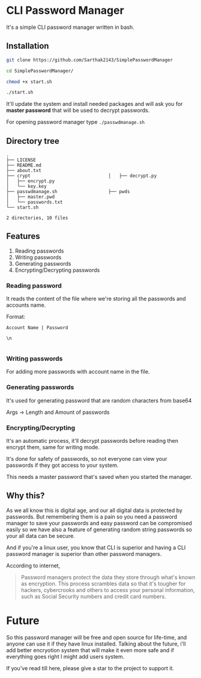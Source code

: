 # CLI Password Manager

It's a simple CLI password manager written in bash.

## Installation

```bash
git clone https://github.com/Sarthak2143/SimplePasswordManager

cd SimplePasswordManager/

chmod +x start.sh

./start.sh
```
It'll update the system and install needed packages and will ask you for **master password** that will be used to decrypt passwords.

For opening password manager type `./passwdmanage.sh`

## Directory tree

```
.
├── LICENSE
├── README.md
├── about.txt
├── crypt                             │   ├── decrypt.py
│   ├── encrypt.py
│   └── key.key
├── passwdmanage.sh                   ├── pwds
│   ├── master.pwd
│   └── passwords.txt
└── start.sh

2 directories, 10 files
```

## Features

1. Reading passwords
1. Writing passwords
1. Generating passwords
1. Encrypting/Decrypting passwords

### Reading password 

It reads the content of the file where we're storing all the passwords and accounts name.

Format:
```
Account Name | Password 

\n


```

### Writing passwords

For adding more passwords with account name in the file.

### Generating passwords

It's used for generating password that are random characters from base64 

Args -> Length and Amount of passwords

### Encrypting/Decrypting

It's an automatic process, it'll decrypt passwords before reading then encrypt them, same for writing mode.


It's done for safety of passwords, so not everyone can view your passwords if they got access to your system.

This needs a master password that's saved when you started the manager.

## Why this?

As we all know this is digital age, and our all digital data is protected by passwords. But remembering them is a pain so you need a password manager to save your passwords and easy password can be compromised easily so we have also a feature of generating random string passwords so your all data can be secure.

And if you're a linux user, you know that CLI is superior and having a CLI password manager is superior than other password managers.

According to internet,
> Password managers protect the data they store through what's known as encryption. This process scrambles data so that it's tougher for hackers, cybercrooks and others to access your personal information, such as Social Security numbers and credit card numbers.


# Future

So this password manager will be free and open source for life-time, and anyone can use it if they have linux installed. Talking about the future, i'll add better encryotion system that will make it even more safe and if everything goes right I might add users system.

If you've read till here, please give a star to the project to support it.
